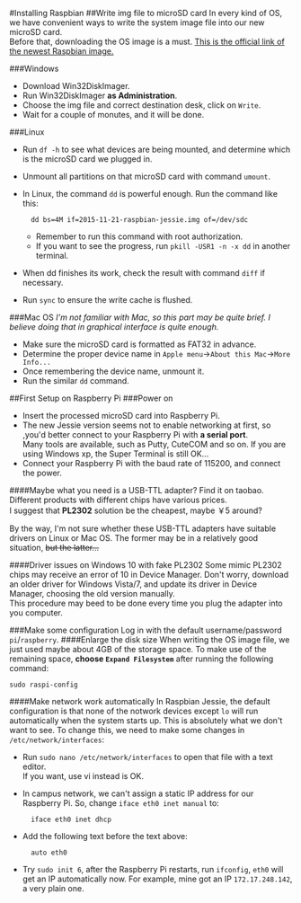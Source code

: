 #Installing Raspbian
##Write img file to microSD card
In every kind of OS, we have convenient ways to write the system image file into our new microSD card.  
Before that, downloading the OS image is a must. [This is the official link of the newest Raspbian image.](https://downloads.raspberrypi.org/raspbian_latest)

###Windows
* Download Win32DiskImager.
* Run Win32DiskImager **as Administration**.
* Choose the img file and correct destination desk, click on `Write`.
* Wait for a couple of monutes, and it will be done.

###Linux
* Run `df -h` to see what devices are being mounted, and determine which is the microSD card we plugged in.
* Unmount all partitions on that microSD card with command `umount`.
* In Linux, the command `dd` is powerful enough. Run the command like this:  

		dd bs=4M if=2015-11-21-raspbian-jessie.img of=/dev/sdc
	* Remember to run this command with root authorization.
	* If you want to see the progress, run `pkill -USR1 -n -x dd` in another terminal.
* When dd finishes its work, check the result with command `diff` if necessary.
* Run `sync` to ensure the write cache is flushed.

###Mac OS
*I'm not familiar with Mac, so this part may be quite brief. I believe doing that in graphical interface is quite enough.*

* Make sure the microSD card is formatted as FAT32 in advance.
* Determine the proper device name in `Apple menu`->`About this Mac`->`More Info...`
* Once remembering the device name, unmount it.
* Run the similar `dd` command.

##First Setup on Raspberry Pi
###Power on
* Insert the processed microSD card into Raspberry Pi.
* The new Jessie version seems not to enable networking at first, so ,you'd better connect to your Raspberry Pi with **a serial port**.  
Many tools are available, such as Putty, CuteCOM and so on. If you are using Windows xp, the Super Terminal is still OK...
* Connect your Raspberry Pi with the baud rate of 115200, and connect the power.

####Maybe what you need is a USB-TTL adapter?
Find it on taobao. Different products with different chips have various prices.  
I suggest that **PL2302** solution be the cheapest, maybe ￥5 around?

By the way, I'm not sure whether these USB-TTL adapters have suitable drivers on Linux or Mac OS. The former may be in a relatively good situation, ~~but the latter...~~

####Driver issues on Windows 10 with fake PL2302
Some mimic PL2302 chips may receive an error of 10 in Device Manager. Don't worry, download an older driver for Windows Vista/7, and update its driver in Device Manager, choosing the old version manually.  
This procedure may beed to be done every time you plug the adapter into you computer.

###Make some configuration
Log in with the default username/password `pi`/`raspberry`.
####Enlarge the disk size
When writing the OS image file, we just used maybe about 4GB of the storage space. To make use of the remaining space, **choose `Expand Filesystem`** after running the following command:

	sudo raspi-config

####Make network work automatically
In Raspbian Jessie, the default configuration is that none of the notwork devices except `lo` will run automatically when the system starts up. This is absolutely what we don't want to see. To change this, we need to make some changes in `/etc/network/interfaces`:

* Run `sudo nano /etc/network/interfaces` to open that file with a text editor.  
If you want, use vi instead is OK.
* In campus network, we can't assign a static IP address for our Raspberry Pi. So, change `iface eth0 inet manual` to:

		iface eth0 inet dhcp
* Add the following text before the text above:

		auto eth0
* Try `sudo init 6`, after the Raspberry Pi restarts, run `ifconfig`, `eth0` will get an IP automatically now. For example, mine got an IP `172.17.248.142`, a very plain one.